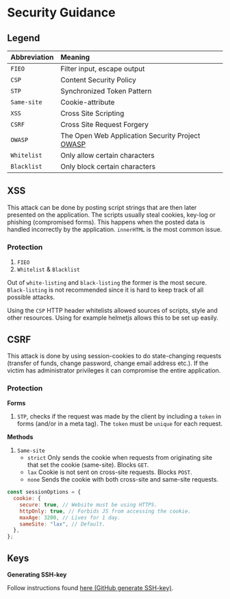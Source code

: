 # Security Guidance

## Legend

| Abbreviation | Meaning                                                               |
|:-------------|:----------------------------------------------------------------------|
| `FIEO`       | Filter input, escape output                                           |
| `CSP`        | Content Security Policy                                               |
| `STP`        | Synchronized Token Pattern                                            |
| `Same-site`  | Cookie-attribute                                                      |
| `XSS`        | Cross Site Scripting                                                  |
| `CSRF`       | Cross Site Request Forgery                                            |
| `OWASP`      | The Open Web Application Security Project [OWASP](https://owasp.org/) |
| `Whitelist`  | Only allow certain characters                                         |
| `Blacklist`  | Only block certain characters                                         |

## XSS

This attack can be done by posting script strings that are then later presented on the application. The scripts usually steal cookies, key-log or phishing (compromised forms). This happens when the posted data is handled incorrectly by the application. `innerHTML` is the most common issue.

### Protection

1. `FIEO`
2. `Whitelist` & `Blacklist`

Out of `white-listing` and `black-listing` the former is the most secure. `Black-listing` is not recommended since it is hard to keep track of all possible attacks.

Using the `CSP` HTTP header whitelists allowed sources of scripts, style and other resources. Using for example helmetjs allows this to be set up easily.

## CSRF

This attack is done by using session-cookies to do state-changing requests (transfer of funds, change password, change email address etc.). If the victim has administrator privileges it can compromise the entire application.

### Protection

**Forms**

1. `STP`, checks if the request was made by the client by including a `token` in forms (and/or in a meta tag). The `token` must be `unique` for each request.

**Methods**

1. `Same-site`
   - `strict` Only sends the cookie when requests from originating site that set the cookie (same-site). Blocks `GET`.
   - `lax` Cookie is not sent on cross-site requests. Blocks `POST`.
   - `none` Sends the cookie with both cross-site and same-site requests.

```js
const sessionOptions = {
  cookie: {
    secure: true, // Website must be using HTTPS.
    httpOnly: true, // Forbids JS from accessing the cookie.
    maxAge: 3200, // Lives for 1 day.
    sameSite: "lax", // Default.
  },
};
```

## Keys

**Generating SSH-key**

Follow instructions found [here (GitHub generate SSH-key)](https://docs.github.com/en/authentication/connecting-to-github-with-ssh/generating-a-new-ssh-key-and-adding-it-to-the-ssh-agent).
